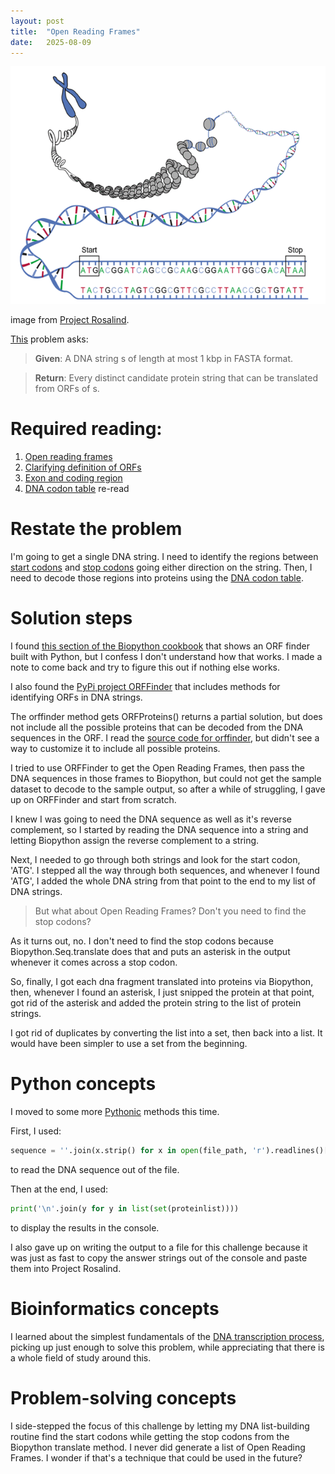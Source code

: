 ```yaml
---
layout: post
title:  "Open Reading Frames"
date:   2025-08-09
---
```

![orf.gif](../assets/orf.gif)

image from [Project Rosalind](https://rosalind.info/media/problems/orf/orf.gif).

[This](https://rosalind.info/problems/orf/) problem asks:

> **Given**: A DNA string s of length at most 1 kbp in FASTA format.

> **Return**: Every distinct candidate protein string that can be translated from ORFs of s.

<!--break-->

# Required reading:
1. [Open reading frames](https://en.wikipedia.org/wiki/Open_reading_frame)
2. [Clarifying definition of ORFs](https://www.cell.com/trends/genetics/fulltext/S0168-9525(17)30229-9?_returnURL=https%3A%2F%2Flinkinghub.elsevier.com%2Fretrieve%2Fpii%2FS0168952517302299%3Fshowall%3Dtrue)
3. [Exon and coding region](https://en.wikipedia.org/wiki/Coding_region)
4. [DNA codon table](https://en.wikipedia.org/wiki/Genetic_code#DNA_codon_table) re-read

# Restate the problem
I'm going to get a single DNA string. I need to identify the regions between [start codons](https://en.wikipedia.org/wiki/Start_codon) and [stop codons](https://en.wikipedia.org/wiki/Stop_codon) going either direction on the string. Then, I need to decode those regions into proteins using the [DNA codon table](https://rosalind.info/glossary/dna-codon-table/).

# Solution steps
I found [this section of the Biopython cookbook](https://biopython.org/docs/latest/Tutorial/chapter_cookbook.html#identifying-open-reading-frames) that shows an ORF finder built with Python, but I confess I don't understand how that works. I made a note to come back and try to figure this out if nothing else works.

I also found the [PyPi project ORFFinder](https://pypi.org/project/orffinder/) that includes methods for identifying ORFs in DNA strings.

The orffinder method gets ORFProteins() returns a partial solution, but does not include all the possible proteins that can be decoded from the DNA sequences in the ORF. I read the [source code for orffinder](https://github.com/Chokyotager/ORFFinder/blob/main/src/orffinder/orffinder.py), but didn't see a way to customize it to include all possible proteins.

I tried to use ORFFinder to get the Open Reading Frames, then pass the DNA sequences in those frames to Biopython, but could not get the sample dataset to decode to the sample output, so after a while of struggling, I gave up on ORFFinder and start from scratch.

I knew I was going to need the DNA sequence as well as it's reverse complement, so I started by reading the DNA sequence into a string and letting Biopython assign the reverse complement to a string.

Next, I needed to go through both strings and look for the start codon, 'ATG'. I stepped all the way through both sequences, and whenever I found 'ATG', I added the whole DNA string from that point to the end to my list of DNA strings.

> But what about Open Reading Frames? Don't you need to find the stop codons?

As it turns out, no. I don't need to find the stop codons because Biopython.Seq.translate does that and puts an asterisk in the output whenever it comes across a stop codon.

So, finally, I got each dna fragment translated into proteins via Biopython, then, whenever I found an asterisk, I just snipped the protein at that point, got rid of the asterisk and added the protein string to the list of protein strings.

I got rid of duplicates by converting the list into a set, then back into a list. It would have been simpler to use a set from the beginning.

# Python concepts
I moved to some more [Pythonic](https://realpython.com/ref/glossary/pythonic/) methods this time.

First, I used:
```python
sequence = ''.join(x.strip() for x in open(file_path, 'r').readlines()[1:])
```
to read the DNA sequence out of the file.

Then at the end, I used:
```python
print('\n'.join(y for y in list(set(proteinlist))))
```
to display the results in the console.

I also gave up on writing the output to a file for this challenge because it was just as fast to copy the answer strings out of the console and paste them into Project Rosalind.

# Bioinformatics concepts
I learned about the simplest fundamentals of the [DNA transcription process](https://en.wikipedia.org/wiki/Transcription_(biology)), picking up just enough to solve this problem, while appreciating that there is a whole field of study around this.

# Problem-solving concepts
I side-stepped the focus of this challenge by letting my DNA list-building routine find the start codons while getting the stop codons from the Biopython translate method. I never did generate a list of Open Reading Frames. I wonder if that's a technique that could be used in the future?

